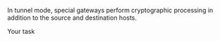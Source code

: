 In tunnel mode, special gateways perform cryptographic
processing in addition to the source and
destination hosts.


Your task
